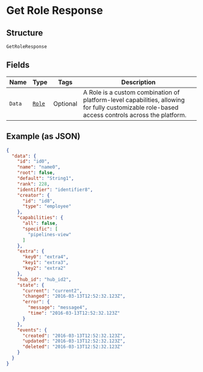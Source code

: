 
# Get Role Response

## Structure

`GetRoleResponse`

## Fields

| Name | Type | Tags | Description |
|  --- | --- | --- | --- |
| `Data` | [`Role`](../../doc/models/role.md) | Optional | A Role is a custom combination of platform-level capabilities, allowing for fully customizable role-based access controls across the platform. |

## Example (as JSON)

```json
{
  "data": {
    "id": "id0",
    "name": "name0",
    "root": false,
    "default": "String1",
    "rank": 228,
    "identifier": "identifier8",
    "creator": {
      "id": "id8",
      "type": "employee"
    },
    "capabilities": {
      "all": false,
      "specific": [
        "pipelines-view"
      ]
    },
    "extra": {
      "key0": "extra4",
      "key1": "extra3",
      "key2": "extra2"
    },
    "hub_id": "hub_id2",
    "state": {
      "current": "current2",
      "changed": "2016-03-13T12:52:32.123Z",
      "error": {
        "message": "message4",
        "time": "2016-03-13T12:52:32.123Z"
      }
    },
    "events": {
      "created": "2016-03-13T12:52:32.123Z",
      "updated": "2016-03-13T12:52:32.123Z",
      "deleted": "2016-03-13T12:52:32.123Z"
    }
  }
}
```

